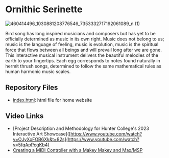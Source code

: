 # Ornithic Serinette
![460414496_1030881208776546_7353332717192061089_n (1)](https://github.com/user-attachments/assets/d458fb8e-c405-4bfd-a480-81039c057062)


Bird song has long inspired musicians and composers but has yet to be officially determined as music in its own right. Music does not belong to us; music is the language of feeling, music is evolution, music is the spiritual force that flows between all beings and will prevail long after we are gone. This interactive musical instrument delivers the beautiful melodies of the earth to your fingertips. Each egg corresponds to notes found naturally in hermit thrush songs, determined to follow the same mathematical rules as human harmonic music scales. 

## Repository Files
* [index.html](#index.html): html file for home website

## Video Links
* [Project Description and Methodology for Hunter College's 2023 Interactive Art Showcase]([https://www.youtube.com/watch?v=OJyXxFOB6Xk&t=82s](https://www.youtube.com/watch?v=5fqApPcgKb4)
* [Creating a MIDI Controller with a Makey Makey and Max/MSP](https://www.youtube.com/watch?v=3Js1W9mVM0I&t=934s)
